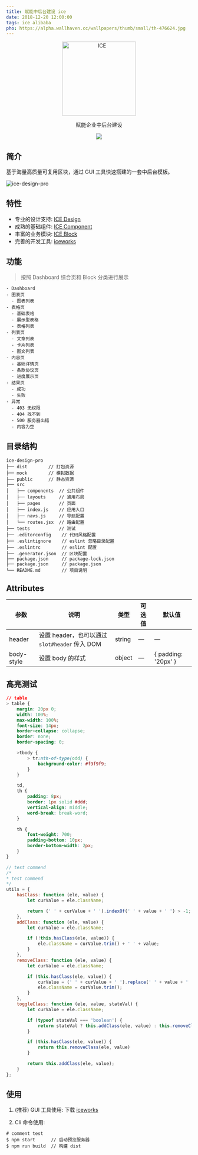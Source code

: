 ```yaml
---
title: 赋能中后台建设 ice
date: 2018-12-20 12:00:00
tags: ice alibaba
pho: https://alpha.wallhaven.cc/wallpapers/thumb/small/th-476624.jpg
---
```


<p align="center">
  <a href="https://alibaba.github.io/ice">
    <img alt="ICE" src="https://gw.alicdn.com/tfs/TB1FEW2nfDH8KJjy1XcXXcpdXXa-487-132.svg" width="200">
  </a>
</p>
<p align="center">赋能企业中后台建设</p>
<p align="center">
  <a href="https://github.com/alibaba/ice/blob/master/LICENSE"><img src="https://img.shields.io/badge/lisense-MIT-brightgreen.svg"></a>
</p>

## 简介

基于海量高质量可复用区块，通过 GUI 工具快速搭建的一套中后台模板。

![ice-design-pro](https://img.alicdn.com/tfs/TB1V5iGnDnI8KJjy0FfXXcdoVXa-8057-4508.png)

## 特性

* 专业的设计支持: [ICE Design](https://alibaba.github.io/ice/design.html)
* 成熟的基础组件: [ICE Component](https://alibaba.github.io/ice/#/component/button)
* 丰富的业务模块: [ICE Block](https://alibaba.github.io/ice/#/block)
* 完善的开发工具: [iceworks](https://alibaba.github.io/ice/#/iceworks)

## 功能

> 按照 Dashboard 综合页和 Block 分类进行展示

```
- Dashboard
- 图表页
  - 图表列表
- 表格页
  - 基础表格
  - 展示型表格
  - 表格列表
- 列表页
  - 文章列表
  - 卡片列表
  - 图文列表
- 内容页
  - 基础详情页
  - 条款协议页
  - 进度展示页
- 结果页
  - 成功
  - 失败
- 异常
  - 403 无权限
  - 404 找不到
  - 500 服务器出错
  - 内容为空
```

## 目录结构

```
ice-design-pro
├── dist        // 打包资源
├── mock        // 模拟数据
├── public      // 静态资源
├── src
│   ├── components  // 公共组件
│   ├── layouts     // 通用布局
│   ├── pages       // 页面
│   ├── index.js    // 应用入口
│   ├── navs.js     // 导航配置
│   └── routes.jsx  // 路由配置
├── tests           // 测试
├── .editorconfig    // 代码风格配置
├── .eslintignore    // eslint 忽略目录配置
├── .eslintrc        // eslint 配置
├── .generator.json  // 区块配置
├── package.json     // package-lock.json
├── package.json     // package.json
└── README.md        // 项目说明
```

## Attributes

| 参数      | 说明    | 类型      | 可选值       | 默认值   |
|---------- |-------- |---------- |-------------  |-------- |
| header | 设置 header，也可以通过 `slot#header` 传入 DOM | string| — | — |
| body-style | 设置 body 的样式| object| — | { padding: '20px' } |

## 高亮测试

```css CSS
// table
> table {
    margin: 20px 0;
    width: 100%;
    max-width: 100%;
    font-size: 14px;
    border-collapse: collapse;
    border: none;
    border-spacing: 0;

    >tbody {
        > tr:nth-of-type(odd) {
            background-color: #f9f9f9;
        }
    }

    td,
    th {
        padding: 8px;
        border: 1px solid #ddd;
        vertical-align: middle;
        word-break: break-word;
    }

    th {
        font-weight: 700;
        padding-bottom: 10px;
        border-bottom-width: 2px;
    }
}
```

```js JavaScript
// test commend
/*
* test commend
*/
utils = {
	hasClass: function (ele, value) {
		let curValue = ele.className;

		return (' ' + curValue + ' ').indexOf(' ' + value + ' ') > -1;
	},
	addClass: function (ele, value) {
		let curValue = ele.className;

		if (!this.hasClass(ele, value)) {
			ele.className = curValue.trim() + ' ' + value;
		}
	},
	removeClass: function (ele, value) {
		let curValue = ele.className;

		if (this.hasClass(ele, value)) {
			curValue = (' ' + curValue + ' ').replace(' ' + value + ' ', ' ');
			ele.className = curValue.trim();
		}
	},
	toggleClass: function (ele, value, stateVal) {
		let curValue = ele.className;

		if (typeof stateVal === 'boolean') {
			return stateVal ? this.addClass(ele, value) : this.removeClass(ele, value);
		}

		if (this.hasClass(ele, value)) {
			return this.removeClass(ele, value)
		}

		return this.addClass(ele, value);
	}
};
```

## 使用

1. (推荐) GUI 工具使用: 下载 [iceworks](https://alibaba.github.io/ice/#/iceworks)

2. Cli 命令使用:

```shell
# comment test
$ npm start      // 启动预览服务器
$ npm run build  // 构建 dist
```
